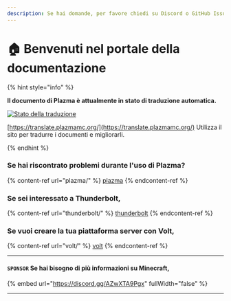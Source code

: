 ```yaml
---
description: Se hai domande, per favore chiedi su Discord o GitHub Issues.
---
```


# 🏠 Benvenuti nel portale della documentazione

{% hint style="info" %}

**Il documento di Plazma è attualmente in stato di traduzione automatica.**

[![Stato della traduzione](https://badge.plazmamc.org/internal/crowdin)](https://translate.plazmamc.org/)

[https://translate.plazmamc.org/](https://translate.plazmamc.org/) Utilizza il sito per tradurre i documenti e migliorarli.

{% endhint %}

### Se hai riscontrato problemi durante l'uso di Plazma?

{% content-ref url="plazma/" %}
[plazma](plazma/)
{% endcontent-ref %}

### Se sei interessato a Thunderbolt,

{% content-ref url="thunderbolt/" %}
[thunderbolt](thunderbolt/)
{% endcontent-ref %}

### Se vuoi creare la tua piattaforma server con Volt,

{% content-ref url="volt/" %}
[volt](volt/)
{% endcontent-ref %}

***

#### `SPONSOR` Se hai bisogno di più informazioni su Minecraft, <a href="#etc-1" id="etc-1"></a>

{% embed url="https://discord.gg/AZwXTA9Pgx" fullWidth="false" %}

***
